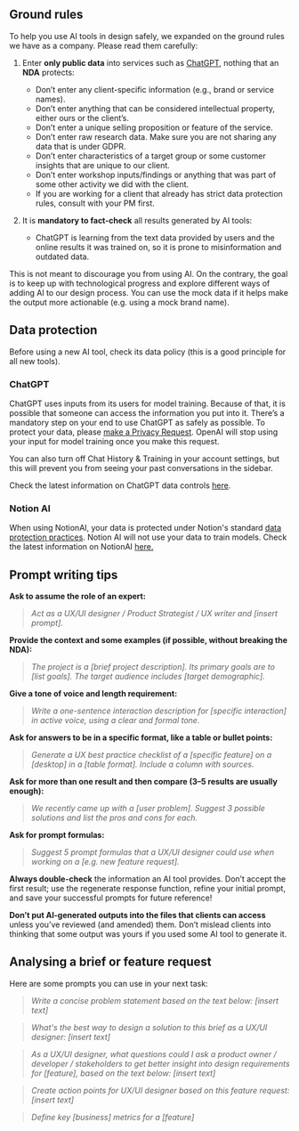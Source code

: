 ## Ground rules
To help you use AI tools in design safely, we expanded on the ground rules we have as a company. Please read them carefully:

1. Enter **only public data** into services such as [ChatGPT](https://openai.com/), nothing that an **NDA** protects:
    * Don’t enter any client-specific information (e.g., brand or service names).
    * Don’t enter anything that can be considered intellectual property, either ours or the client’s.
    * Don’t enter a unique selling proposition or feature of the service.
    * Don’t enter raw research data. Make sure you are not sharing any data that is under GDPR.
    * Don’t enter characteristics of a target group or some customer insights that are unique to our client.
    * Don’t enter workshop inputs/findings or anything that was part of some other activity we did with the client.
    * If you are working for a client that already has strict data protection rules, consult with your PM first.
      
2. It is **mandatory to fact-check** all results generated by AI tools:
    * ChatGPT is learning from the text data provided by users and the online results it was trained on, so it is prone to misinformation and outdated data.

This is not meant to discourage you from using AI. On the contrary, the goal is to keep up with technological progress and explore different ways of adding AI to our design process. You can use the mock data if it helps make the output more actionable (e.g. using a mock brand name).


## Data protection

Before using a new AI tool, check its data policy (this is a good principle for all new tools).


### ChatGPT

ChatGPT uses inputs from its users for model training. Because of that, it is possible that someone can access the information you put into it. There’s a mandatory step on your end to use ChatGPT as safely as possible. To protect your data, please [make a Privacy Request](https://privacy.openai.com/policies). OpenAI will stop using your input for model training once you make this request.

You can also turn off Chat History & Training in your account settings, but this will prevent you from seeing your past conversations in the sidebar.

Check the latest information on ChatGPT data controls [here](https://help.openai.com/en/articles/7730893-data-controls-faq).


### Notion AI

When using NotionAI, your data is protected under Notion's standard [data protection practices](https://www.notion.so/security). Notion AI will not use your data to train models. Check the latest information on NotionAI [here.](https://www.notion.so/fa9034c8b5a04818a6baf3eac2adddbb)


## Prompt writing tips
**Ask to assume the role of an expert:**

> *Act as a UX/UI designer / Product Strategist / UX writer and [insert prompt].*

**Provide the context and some examples (if possible, without breaking the NDA):**

> *The project is a [brief project description]. Its primary goals are to [list goals]. The target audience includes [target demographic].*

**Give a tone of voice and length requirement:**

> *Write a one-sentence interaction description for [specific interaction] in active voice, using a clear and formal tone.*

**Ask for answers to be in a specific format, like a table or bullet points:**

> *Generate a UX best practice checklist of a [specific feature] on a [desktop] in a [table format]. Include a column with sources.*

**Ask for more than one result and then compare (3–5 results are usually enough):**

> *We recently came up with a [user problem]. Suggest 3 possible solutions and list the pros and cons for each.*

**Ask for prompt formulas:**

> *Suggest 5 prompt formulas that a UX/UI designer could use when working on a [e.g. new feature request].*


**Always double-check** the information an AI tool provides. Don’t accept the first result; use the regenerate response function, refine your initial prompt, and save your successful prompts for future reference!

**Don’t put AI-generated outputs into the files that clients can access** unless you’ve reviewed (and amended) them. Don’t mislead clients into thinking that some output was yours if you used some AI tool to generate it.


## Analysing a brief or feature request

Here are some prompts you can use in your next task:

> *Write a concise problem statement based on the text below: [insert text]*
  
> *What's the best way to design a solution to this brief as a UX/UI designer: [insert text]*
  
> *As a UX/UI designer, what questions could I ask a product owner / developer / stakeholders to get better insight into design requirements for [feature], based on the text below: [insert text]*
  
> *Create action points for UX/UI designer based on this feature request: [insert text]*

> *Define key [business] metrics for a [feature]*
